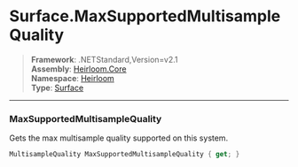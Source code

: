 # Surface.MaxSupportedMultisampleQuality

> **Framework**: .NETStandard,Version=v2.1  
> **Assembly**: [Heirloom.Core][0]  
> **Namespace**: [Heirloom][0]  
> **Type**: [Surface][1]  

--------------------------------------------------------------------------------

### MaxSupportedMultisampleQuality

Gets the max multisample quality supported on this system.

```cs
MultisampleQuality MaxSupportedMultisampleQuality { get; }
```

[0]: ../Heirloom.Core.md
[1]: Heirloom.Surface.md
